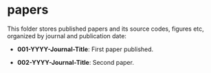 # papers
This folder stores published papers and its source codes, figures etc, organized by journal and publication date:

- **001-YYYY-Journal-Title**: First paper published.

- **002-YYYY-Journal-Title**: Second paper.

